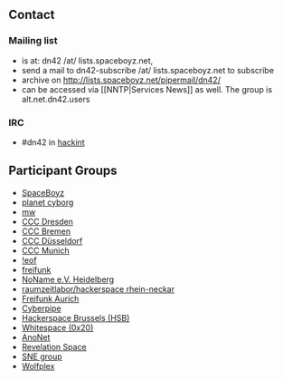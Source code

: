 ## Contact
### Mailing list
 * is at: dn42 /at/ lists.spaceboyz.net,
 * send a mail to dn42-subscribe /at/ lists.spaceboyz.net to subscribe
 * archive on http://lists.spaceboyz.net/pipermail/dn42/
 * can be accessed via [[NNTP|Services News]] as well. The group is alt.net.dn42.users

### IRC
 * #dn42 in [hackint](http://www.hackint.eu/)

## Participant Groups
 * [SpaceBoyz](http://spaceboyz.net)
 * [planet cyborg](http://planetcyborg.de)
  * [mw](http://mw.vc)
 * [CCC Dresden](http://c3d2.de)
 * [CCC Bremen](http://ccchb.de)
 * [CCC Düsseldorf](https://www.chaosdorf.de)
 * [CCC Munich](https://www.muc.ccc.de/)
 * [!eof](https://eof.name)
 * [freifunk](http://freifunk.net)
 * [NoName e.V. Heidelberg](https://www.noname-ev.de/)
 * [raumzeitlabor/hackerspace rhein-neckar](http://www.raumzeitlabor.de/)
 * [Freifunk Aurich](http://www.freifunk-aurich.de/)
 * [Cyberpipe](http://kiberpipa.net)
 * [Hackerspace Brussels (HSB)](http://hackerspace.be)
 * [Whitespace (0x20)](http://www.0x20.be)
 * [AnoNet](http://www.anonet2.org/)
 * [Revelation Space](http://www.revspace.nl)
 * [SNE group](https://www.os3.nl)
 * [Wolfplex](http://www.wolfplex.org)